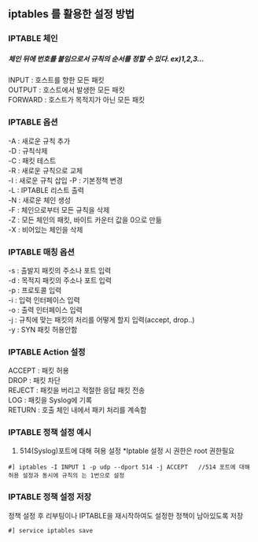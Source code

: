 ## iptables 를 활용한 설정 방법
### IPTABLE 체인
##### 체인 뒤에 번호를 붙임으로서 규칙의 순서를 정할 수 있다. ex)1,2,3...  
INPUT : 호스트를 향한 모든 패킷  
OUTPUT : 호스트에서 발생한 모든 패킷  
FORWARD : 호스트가 목적지가 아닌 모든 패킷  

### IPTABLE 옵션
-A : 새로운 규칙 추가  
-D : 규칙삭제  
-C : 패킷 테스트  
-R : 새로운 규칙으로 교체  
-I : 새로운 규칙 삽입
-P : 기본정책 변경  
-L : IPTABLE 리스트 출력  
-N : 새로운 체인 생성  
-F : 체인으로부터 모든 규칙을 삭제  
-Z : 모든 체인의 패킷, 바이트 카운터 값을 0으로 만듦  
-X : 비어있는 체인을 삭제  

### IPTABLE 매칭 옵션
-s : 출발지 패킷의 주소나 포트 입력  
-d : 목적지 패킷의 주소나 포트 입력  
-p : 프로토콜 입력  
-i : 입력 인터페이스 입력  
-o : 출력 인터페이스 입력  
-j : 규칙에 맞는 패킷의 처리를 어떻게 할지 입력(accept, drop..)  
-y : SYN 패킷 허용안함  

### IPTABLE Action 설정
ACCEPT : 패킷 허용  
DROP : 패킷 차단  
REJECT : 패킷을 버리고 적절한 응답 패킷 전송  
LOG : 패킷을 Syslog에 기록  
RETURN : 호출 체인 내에서 패키 처리를 계속함  

### IPTABLE 정책 설정 예시
1) 514(Syslog)포트에 대해 혀용 설정
*Iptable 설정 시 권한은 root 권한필요
```
#] iptables -I INPUT 1 -p udp --dport 514 -j ACCEPT   //514 포트에 대해 허용 설정과 동시에 규칙의 는 1번으로 설정
```

### IPTABLE 정책 설정 저장
정책 설정 후 리부팅이나 IPTABLE을 재시작하여도 설정한 정책이 남아있도록 저장
```
#] service iptables save
```


